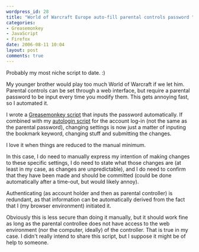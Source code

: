 ```yaml
---
wordpress_id: 28
title: "World of Warcraft Europe auto-fill parental controls password "
categories:
- Greasemonkey
- JavaScript
- Firefox
date: 2006-08-11 10:04
layout: post
comments: true
---
```

Probably my most niche script to date. :)

My younger brother would play too much World of Warcraft if we let him. Parental controls can be set through a web interface, but require a parental password to be input every time you modify them. This gets annoying fast, so I automated it.

<!--more-->

I wrote a <a href="http://userscripts.org/scripts/show/5099">Greasemonkey script</a> that inputs the password automatically. If combined with my <a href="http://userscripts.org/scripts/show/1595">autologin script</a> for the account log-in (not the same as the parental password), changing settings is now just a matter of inputing the bookmark keyword, changing stuff and submitting the changes.

I love it when things are reduced to the manual minimum.

In this case, I do need to manually express my intention of making changes to these specific settings, I do need to state what those changes are (at least in my case, as changes are unpredictable), and I do need to confirm that they have been made and should be committed (could be done automatically after a time-out, but would likely annoy).

Authenticating (as account holder and then as parental controller) is redundant, as that information can be automatically derived from the fact that I (my browser environment) initiated it.

Obviously this is less secure than doing it manually, but it should work fine as long as the parental controllee does not have access to the web environment (nor the computer, ideally) of the controller. That is true in my case. I didn't really intend to share this script, but I suppose it might be of help to someone.
